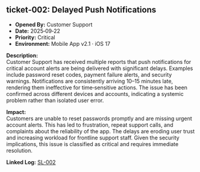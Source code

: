 ## ticket‑002: Delayed Push Notifications

- **Opened By:** Customer Support  
- **Date:** 2025‑09‑22  
- **Priority:** Critical  
- **Environment:** Mobile App v2.1 · iOS 17  

**Description:**  
Customer Support has received multiple reports that push notifications for critical account alerts are being delivered with significant delays. Examples include password reset codes, payment failure alerts, and security warnings. Notifications are consistently arriving 10–15 minutes late, rendering them ineffective for time‑sensitive actions. The issue has been confirmed across different devices and accounts, indicating a systemic problem rather than isolated user error.  

**Impact:**  
Customers are unable to reset passwords promptly and are missing urgent account alerts. This has led to frustration, repeat support calls, and complaints about the reliability of the app. The delays are eroding user trust and increasing workload for frontline support staff. Given the security implications, this issue is classified as critical and requires immediate resolution.  

**Linked Log:** [SL-002](https://github.com/musman-uk/portfolio/blob/main/independent-projects/support-logs/logs/log-2-notification-delays/SL%E2%80%91002-full-log.md)
